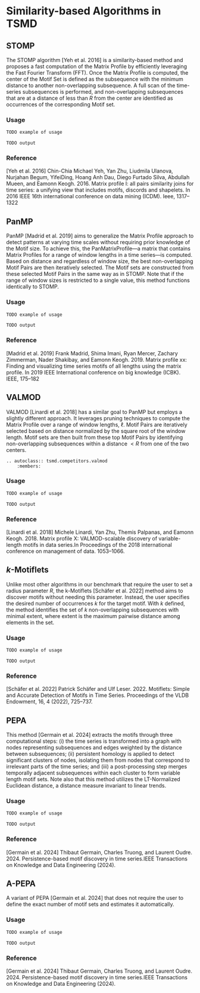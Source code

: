 # Similarity-based Algorithms in TSMD

## STOMP

The STOMP algorithm [Yeh et al. 2016] is a similarity-based method and proposes a fast computation of the Matrix Profile by efficiently leveraging the Fast Fourier Transform (FFT). Once the  Matrix Profile is computed, the center of the Motif Set is defined as the subsequence with the minimum distance to another non-overlapping subsequence. A full scan of the time-series subsequences is performed, and non-overlapping subsequences that are at a distance of less than $R$ from the center are identified as occurrences of the corresponding Motif set.

### Usage

```python
TODO example of usage
```
```
TODO output
```

### Reference

[Yeh et al. 2016] Chin-Chia Michael Yeh, Yan Zhu, Liudmila Ulanova, Nurjahan Begum, YifeiDing, Hoang Anh Dau, Diego Furtado Silva, Abdullah Mueen, and Eamonn Keogh. 2016. Matrix profile I: all pairs similarity joins for time series: a unifying view that includes motifs, discords and shapelets. In 2016 IEEE 16th international conference on data mining (ICDM). Ieee, 1317–1322

## PanMP 

PanMP [Madrid et al. 2019] aims to generalize the Matrix Profile approach to detect patterns at varying time scales without requiring prior knowledge of the Motif size. To achieve this, the PanMatrixProfile—a matrix that contains Matrix Profiles for a range of window lengths in a time series—is computed. Based on distance and regardless of window size, the best non-overlapping Motif Pairs are then iteratively selected. The Motif sets are constructed from these selected Motif Pairs in the same way as in STOMP. Note that if the range of window sizes is restricted to a single value, this method functions identically to STOMP.

### Usage

```python
TODO example of usage
```
```
TODO output
```

### Reference

[Madrid et al. 2019] Frank Madrid, Shima Imani, Ryan Mercer, Zachary Zimmerman, Nader Shakibay, and Eamonn Keogh. 2019. Matrix profile xx: Finding and visualizing time series motifs of all lengths using the matrix profile. In 2019 IEEE International conference on big knowledge (ICBK). IEEE, 175–182

## VALMOD 

VALMOD [Linardi et al. 2018] has a similar goal to PanMP but employs a slightly different approach. It leverages pruning techniques to compute the Matrix Profile over a range of window lengths, $\ell$. Motif Pairs are iteratively selected based on distance normalized by the square root of the window length. Motif sets are then built from these top Motif Pairs by identifying non-overlapping subsequences within a distance $< R$ from one of the two centers. 

```{eval-rst}  
.. autoclass:: tsmd.competitors.valmod
    :members:

```

### Usage

```python
TODO example of usage
```
```
TODO output
```

### Reference

[Linardi et al. 2018] Michele Linardi, Yan Zhu, Themis Palpanas, and Eamonn Keogh. 2018. Matrix profile X: VALMOD-scalable discovery of variable-length motifs in data series.In Proceedings of the 2018 international conference on management of data. 1053–1066.

## $k$-Motiflets 

Unlike most other algorithms in our benchmark that require the user to set a radius parameter $R$, the k-Motiflets [Schäfer et al. 2022] method aims to discover motifs without needing this parameter. Instead, the user specifies the desired number of occurrences $k$ for the target motif. With $k$ defined, the method identifies the set of $k$ non-overlapping subsequences with minimal extent, where extent is the maximum pairwise distance among elements in the set.

### Usage

```python
TODO example of usage
```
```
TODO output
```

### Reference

[Schäfer et al. 2022] Patrick Schäfer and Ulf Leser. 2022. Motiflets: Simple and Accurate Detection of Motifs in Time Series. Proceedings of the VLDB Endowment, 16, 4 (2022), 725–737.

## PEPA

This method [Germain et al. 2024] extracts the motifs through three computational steps: (i) the time series is transformed into a graph with nodes representing subsequences and edges weighted by the distance between subsequences; (ii) persistent homology is applied to detect significant clusters of nodes, isolating them from nodes that correspond to irrelevant parts of the time series; and (iii) a post-processing step merges temporally adjacent subsequences within each cluster to form variable length motif sets. Note also that this method utilizes the LT-Normalized Euclidean distance, a distance measure invariant to linear trends.

### Usage

```python
TODO example of usage
```
```
TODO output
```

### Reference

[Germain et al. 2024] Thibaut Germain, Charles Truong, and Laurent Oudre. 2024. Persistence-based motif discovery in time series.IEEE Transactions on Knowledge and Data Engineering (2024).

## A-PEPA 

A variant of PEPA [Germain et al. 2024] that does not require the user to define the exact number of motif sets and estimates it automatically.

### Usage

```python
TODO example of usage
```
```
TODO output
```

### Reference

[Germain et al. 2024] Thibaut Germain, Charles Truong, and Laurent Oudre. 2024. Persistence-based motif discovery in time series.IEEE Transactions on Knowledge and Data Engineering (2024).
